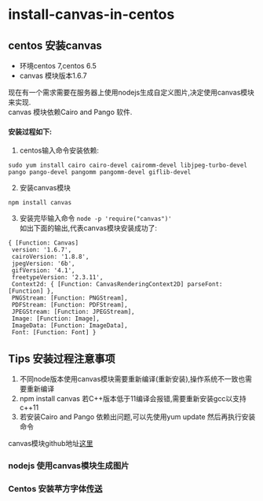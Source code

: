 # install-canvas-in-centos
## centos 安装canvas

- 环境centos 7,centos 6.5
- canvas 模块版本1.6.7

现在有一个需求需要在服务器上使用nodejs生成自定义图片,决定使用canvas模块来实现.  
canvas 模块依赖Cairo and Pango 软件.  
#### 安装过程如下:  
 1. centos输入命令安装依赖:
 ```
 sudo yum install cairo cairo-devel cairomm-devel libjpeg-turbo-devel pango pango-devel pangomm pangomm-devel giflib-devel
 ```
2. 安装canvas模块  
 ```
 npm install canvas
 ```

3. 安装完毕输入命令 `node -p 'require("canvas")'`   
 如出下面的输出,代表canvas模块安装成功了:
 ```
 { [Function: Canvas]
  version: '1.6.7',
  cairoVersion: '1.8.8',
  jpegVersion: '6b',
  gifVersion: '4.1',
  freetypeVersion: '2.3.11',
  Context2d: { [Function: CanvasRenderingContext2D] parseFont: [Function] },
  PNGStream: [Function: PNGStream],
  PDFStream: [Function: PDFStream],
  JPEGStream: [Function: JPEGStream],
  Image: [Function: Image],
  ImageData: [Function: ImageData],
  Font: [Function: Font] }
 ```
## Tips 安装过程注意事项
1. 不同node版本使用canvas模块需要重新编译(重新安装),操作系统不一致也需要重新编译  
2. npm install canvas 若C++版本低于11编译会报错,需要重新安装gcc以支持c++11
3. 若安装Cairo and Pango 依赖出问题,可以先使用yum update 然后再执行安装命令

canvas模块github地址[这里](https://github.com/Automattic/node-canvas)

### nodejs 使用canvas模块生成图片
### Centos 安装苹方字体[传送](./install-fonts.md)

